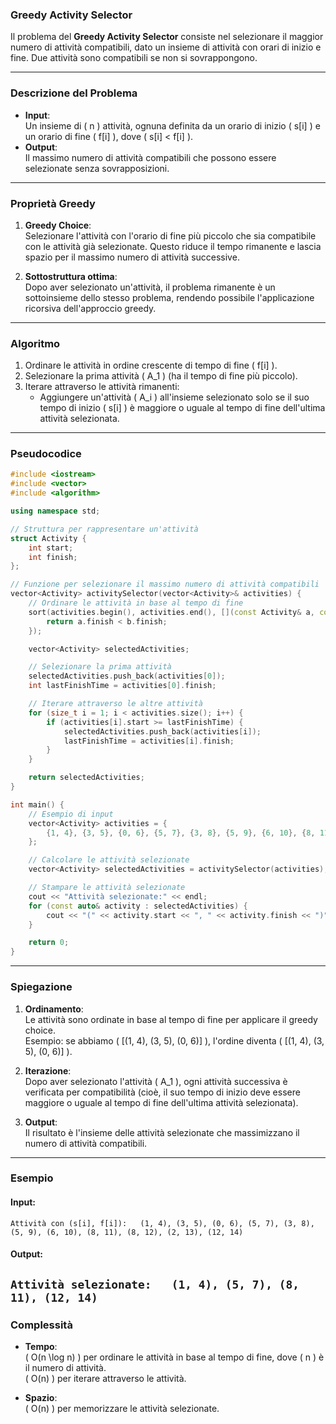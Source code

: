 ### Greedy Activity Selector

Il problema del **Greedy Activity Selector** consiste nel selezionare il maggior numero di attività compatibili, dato un insieme di attività con orari di inizio e fine. Due attività sono compatibili se non si sovrappongono.

---

### **Descrizione del Problema**

- **Input**:  
  Un insieme di \( n \) attività, ognuna definita da un orario di inizio \( s[i] \) e un orario di fine \( f[i] \), dove \( s[i] < f[i] \).  
- **Output**:  
  Il massimo numero di attività compatibili che possono essere selezionate senza sovrapposizioni.  

---

### **Proprietà Greedy**

1. **Greedy Choice**:  
   Selezionare l'attività con l'orario di fine più piccolo che sia compatibile con le attività già selezionate. Questo riduce il tempo rimanente e lascia spazio per il massimo numero di attività successive.

2. **Sottostruttura ottima**:  
   Dopo aver selezionato un'attività, il problema rimanente è un sottoinsieme dello stesso problema, rendendo possibile l'applicazione ricorsiva dell'approccio greedy.

---

### **Algoritmo**

1. Ordinare le attività in ordine crescente di tempo di fine \( f[i] \).
2. Selezionare la prima attività \( A_1 \) (ha il tempo di fine più piccolo).
3. Iterare attraverso le attività rimanenti:
   - Aggiungere un'attività \( A_i \) all'insieme selezionato solo se il suo tempo di inizio \( s[i] \) è maggiore o uguale al tempo di fine dell'ultima attività selezionata.

---

### **Pseudocodice**

```cpp
#include <iostream>
#include <vector>
#include <algorithm>

using namespace std;

// Struttura per rappresentare un'attività
struct Activity {
    int start;
    int finish;
};

// Funzione per selezionare il massimo numero di attività compatibili
vector<Activity> activitySelector(vector<Activity>& activities) {
    // Ordinare le attività in base al tempo di fine
    sort(activities.begin(), activities.end(), [](const Activity& a, const Activity& b) {
        return a.finish < b.finish;
    });

    vector<Activity> selectedActivities;

    // Selezionare la prima attività
    selectedActivities.push_back(activities[0]);
    int lastFinishTime = activities[0].finish;

    // Iterare attraverso le altre attività
    for (size_t i = 1; i < activities.size(); i++) {
        if (activities[i].start >= lastFinishTime) {
            selectedActivities.push_back(activities[i]);
            lastFinishTime = activities[i].finish;
        }
    }

    return selectedActivities;
}

int main() {
    // Esempio di input
    vector<Activity> activities = {
        {1, 4}, {3, 5}, {0, 6}, {5, 7}, {3, 8}, {5, 9}, {6, 10}, {8, 11}, {8, 12}, {2, 13}, {12, 14}
    };

    // Calcolare le attività selezionate
    vector<Activity> selectedActivities = activitySelector(activities);

    // Stampare le attività selezionate
    cout << "Attività selezionate:" << endl;
    for (const auto& activity : selectedActivities) {
        cout << "(" << activity.start << ", " << activity.finish << ")" << endl;
    }

    return 0;
}
```

---

### **Spiegazione**

1. **Ordinamento**:  
   Le attività sono ordinate in base al tempo di fine per applicare il greedy choice.  
   Esempio: se abbiamo \( [(1, 4), (3, 5), (0, 6)] \), l'ordine diventa \( [(1, 4), (3, 5), (0, 6)] \).

2. **Iterazione**:  
   Dopo aver selezionato l'attività \( A_1 \), ogni attività successiva è verificata per compatibilità (cioè, il suo tempo di inizio deve essere maggiore o uguale al tempo di fine dell'ultima attività selezionata).

3. **Output**:  
   Il risultato è l'insieme delle attività selezionate che massimizzano il numero di attività compatibili.

---

### **Esempio**

#### Input:
`Attività con (s[i], f[i]):  
(1, 4), (3, 5), (0, 6), (5, 7), (3, 8), (5, 9), (6, 10), (8, 11), (8, 12), (2, 13), (12, 14)`

#### Output:

`Attività selezionate:  
(1, 4), (5, 7), (8, 11), (12, 14)`
---

### **Complessità**

- **Tempo**:  
  \( O(n \log n) \) per ordinare le attività in base al tempo di fine, dove \( n \) è il numero di attività.  
  \( O(n) \) per iterare attraverso le attività.

- **Spazio**:  
  \( O(n) \) per memorizzare le attività selezionate.  

